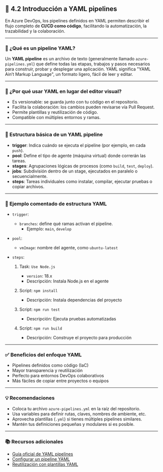 ## 🧾 4.2 Introducción a YAML pipelines

En Azure DevOps, los pipelines definidos en YAML permiten describir el flujo completo de **CI/CD como código**, facilitando la automatización, la trazabilidad y la colaboración.

---

### 📌 ¿Qué es un pipeline YAML?

Un **YAML pipeline** es un archivo de texto (generalmente llamado `azure-pipelines.yml`) que define todas las etapas, trabajos y pasos necesarios para construir, probar y desplegar una aplicación. YAML significa "YAML Ain’t Markup Language", un formato ligero, fácil de leer y editar.

---

### 🧠 ¿Por qué usar YAML en lugar del editor visual?

- Es versionable: se guarda junto con tu código en el repositorio.
- Facilita la colaboración: los cambios pueden revisarse vía Pull Request.
- Permite plantillas y reutilización de código.
- Compatible con múltiples entornos y ramas.

---

### 🧩 Estructura básica de un YAML pipeline

- **trigger**: Indica cuándo se ejecuta el pipeline (por ejemplo, en cada `push`).
- **pool**: Define el tipo de agente (máquina virtual) donde correrán las tareas.
- **stages**: Agrupaciones lógicas de procesos (como `build`, `test`, `deploy`).
- **jobs**: Subdivisión dentro de un stage, ejecutados en paralelo o secuencialmente.
- **steps**: Tareas individuales como instalar, compilar, ejecutar pruebas o copiar archivos.

---

### 📘 Ejemplo comentado de estructura YAML

- `trigger`:  
  - `branches`: define qué ramas activan el pipeline.  
    - Ejemplo: `main`, `develop`

- `pool`:  
  - `vmImage`: nombre del agente, como `ubuntu-latest`

- `steps`:  
  1. Task: `Use Node.js`  
     - `version`: 18.x  
     - Descripción: Instala Node.js en el agente

  2. Script: `npm install`  
     - Descripción: Instala dependencias del proyecto

  3. Script: `npm run test`  
     - Descripción: Ejecuta pruebas automatizadas

  4. Script: `npm run build`  
     - Descripción: Construye el proyecto para producción

---

### ✅ Beneficios del enfoque YAML

- Pipelines definidos como código (IaC)
- Mayor transparencia y reutilización
- Perfecto para entornos DevOps colaborativos
- Más fáciles de copiar entre proyectos o equipos

---

### 💡 Recomendaciones

- Coloca tu archivo `azure-pipelines.yml` en la raíz del repositorio.
- Usa variables para definir rutas, claves, nombres de ambiente, etc.
- Aprovecha plantillas (`.yml`) si tienes múltiples pipelines similares.
- Mantén tus definiciones pequeñas y modulares si es posible.

---

### 📚 Recursos adicionales

- [Guía oficial de YAML pipelines](https://learn.microsoft.com/en-us/azure/devops/pipelines/yaml-schema)  
- [Configurar un pipeline YAML](https://learn.microsoft.com/en-us/azure/devops/pipelines/create-first-pipeline)  
- [Reutilización con plantillas YAML](https://learn.microsoft.com/en-us/azure/devops/pipelines/process/templates)

